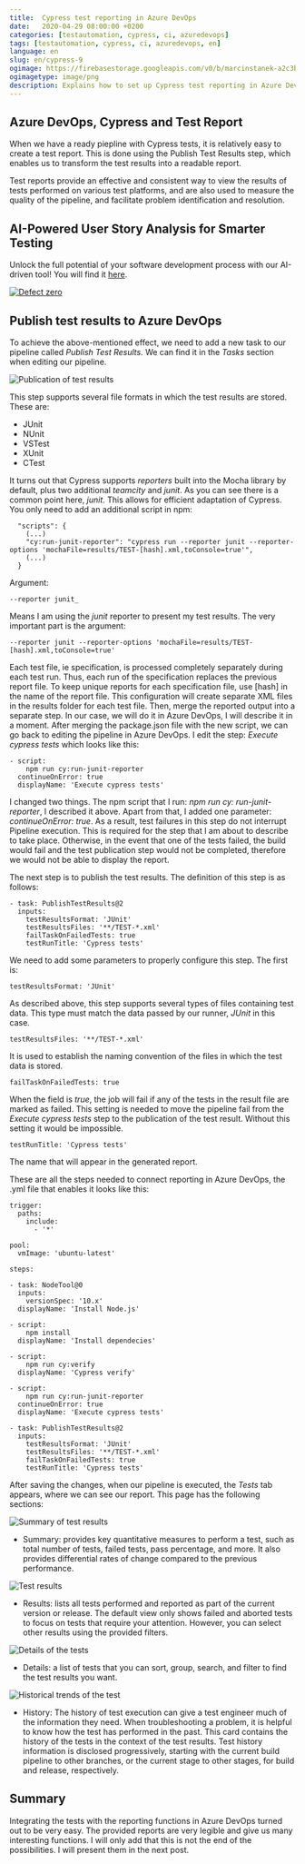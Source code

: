 ```yaml
---
title:  Cypress test reporting in Azure DevOps
date:   2020-04-29 08:00:00 +0200
categories: [testautomation, cypress, ci, azuredevops]
tags: [testautomation, cypress, ci, azuredevops, en]
language: en
slug: en/cypress-9
ogimage: https://firebasestorage.googleapis.com/v0/b/marcinstanek-a2c3b.appspot.com/o/2020-04-29-publishing-test-results-azure-devops%2Fpost_cover.png?alt=media&token=9800ca92-ef08-4b5a-beee-7b20ace97430
ogimagetype: image/png
description: Explains how to set up Cypress test reporting in Azure DevOps pipelines. It outlines the steps to configure test reporting using the JUnit format, ensuring that test failures do not interrupt the pipeline, and provides an overview of the resulting test report features in Azure DevOps, emphasizing the ease of integration and the potential for additional functionalities in future posts.
---
```


## Azure DevOps, Cypress and Test Report

When we have a ready piepline with Cypress tests, it is relatively easy to create a test report. This is done using the Publish Test Results step, which enables us to transform the test results into a readable report.

Test reports provide an effective and consistent way to view the results of tests performed on various test platforms, and are also used to measure the quality of the pipeline, and facilitate problem identification and resolution.

## AI-Powered User Story Analysis for Smarter Testing

Unlock the full potential of your software development process with our AI-driven tool! You will find it [here](https://defectzero.com/).

[![Defect zero](https://firebasestorage.googleapis.com/v0/b/marcinstanek-a2c3b.appspot.com/o/defect%20zero%2Fdefect-zero-min.png?alt=media&token=6ca28446-47df-4391-a5a7-a5d8ca7bd0e5)](https://defectzero.com/)

## Publish test results to Azure DevOps

To achieve the above-mentioned effect, we need to add a new task to our pipeline called _Publish Test Results._ We can find it in the _Tasks_ section when editing our pipeline.

![Publication of test results](https://firebasestorage.googleapis.com/v0/b/marcinstanek-a2c3b.appspot.com/o/2020-04-29-publishing-test-results-azure-devops%2Fcypress-9-1.png?alt=media&token=0f130546-deea-4528-8653-2af58fdaa32d)

This step supports several file formats in which the test results are stored. These are:

- JUnit
- NUnit
- VSTest
- XUnit
- CTest

It turns out that Cypress supports _reporters_ built into the Mocha library by default, plus two additional _teamcity_ and _junit_. As you can see there is a common point here, _junit_. This allows for efficient adaptation of Cypress. You only need to add an additional script in npm:

```
  "scripts": {
    (...)
    "cy:run-junit-reporter": "cypress run --reporter junit --reporter-options 'mochaFile=results/TEST-[hash].xml,toConsole=true'",
    (...)
  }
```

Argument:

    --reporter junit_ 

Means I am using the _junit_ reporter to present my test results. The very important part is the argument:

    --reporter junit --reporter-options 'mochaFile=results/TEST-[hash].xml,toConsole=true'

Each test file, ie specification, is processed completely separately during each test run. Thus, each run of the specification replaces the previous report file. To keep unique reports for each specification file, use [hash] in the name of the report file. This configuration will create separate XML files in the results folder for each test file. Then, merge the reported output into a separate step. In our case, we will do it in Azure DevOps, I will describe it in a moment. After merging the package.json file with the new script, we can go back to editing the pipeline in Azure DevOps. I edit the step: _Execute cypress tests_ which looks like this:

```
- script:
    npm run cy:run-junit-reporter
  continueOnError: true
  displayName: 'Execute cypress tests'
```

I changed two things. The npm script that I run: _npm run cy: run-junit-reporter_, I described it above. Apart from that, I added one parameter: _continueOnError: true_. As a result, test failures in this step do not interrupt Pipeline execution. This is required for the step that I am about to describe to take place. Otherwise, in the event that one of the tests failed, the build would fail and the test publication step would not be completed, therefore we would not be able to display the report.

The next step is to publish the test results. The definition of this step is as follows:

```
- task: PublishTestResults@2
  inputs:
    testResultsFormat: 'JUnit'
    testResultsFiles: '**/TEST-*.xml'
    failTaskOnFailedTests: true
    testRunTitle: 'Cypress tests'
```

We need to add some parameters to properly configure this step. The first is:

    testResultsFormat: 'JUnit'

As described above, this step supports several types of files containing test data. This type must match the data passed by our runner, _JUnit_ in this case.

    testResultsFiles: '**/TEST-*.xml'

It is used to establish the naming convention of the files in which the test data is stored.

    failTaskOnFailedTests: true

When the field is _true_, the job will fail if any of the tests in the result file are marked as failed. This setting is needed to move the pipeline fail from the _Execute cypress tests_ step to the publication of the test result. Without this setting it would be impossible.

    testRunTitle: 'Cypress tests'

The name that will appear in the generated report.

These are all the steps needed to connect reporting in Azure DevOps, the .yml file that enables it looks like this:

```
trigger:
  paths:
    include:
      - '*'

pool:
  vmImage: 'ubuntu-latest'

steps:

- task: NodeTool@0
  inputs:
    versionSpec: '10.x'
  displayName: 'Install Node.js'

- script:
    npm install
  displayName: 'Install dependecies'  

- script:
    npm run cy:verify
  displayName: 'Cypress verify'

- script:
    npm run cy:run-junit-reporter
  continueOnError: true
  displayName: 'Execute cypress tests'

- task: PublishTestResults@2
  inputs:
    testResultsFormat: 'JUnit'
    testResultsFiles: '**/TEST-*.xml'
    failTaskOnFailedTests: true
    testRunTitle: 'Cypress tests'
```

After saving the changes, when our pipeline is executed, the _Tests_ tab appears, where we can see our report. This page has the following sections:

![Summary of test results](https://firebasestorage.googleapis.com/v0/b/marcinstanek-a2c3b.appspot.com/o/2020-04-29-publishing-test-results-azure-devops%2Fcypress-9-3.png?alt=media&token=c1eccd8a-836e-4089-9e39-fd6b87411bc4)

- Summary: provides key quantitative measures to perform a test, such as total number of tests, failed tests, pass percentage, and more. It also provides differential rates of change compared to the previous performance.

![Test results](https://firebasestorage.googleapis.com/v0/b/marcinstanek-a2c3b.appspot.com/o/2020-04-29-publishing-test-results-azure-devops%2Fcypress-9-4.png?alt=media&token=fd9c574f-db49-432a-9b8a-57ac586b2f41)

- Results: lists all tests performed and reported as part of the current version or release. The default view only shows failed and aborted tests to focus on tests that require your attention. However, you can select other results using the provided filters.

![Details of the tests](https://firebasestorage.googleapis.com/v0/b/marcinstanek-a2c3b.appspot.com/o/2020-04-29-publishing-test-results-azure-devops%2Fcypress-9-5.png?alt=media&token=5b86e9cf-8986-4235-acc3-8058c3f478be)

- Details: a list of tests that you can sort, group, search, and filter to find the test results you want.

![Historical trends of the test](https://firebasestorage.googleapis.com/v0/b/marcinstanek-a2c3b.appspot.com/o/2020-04-29-publishing-test-results-azure-devops%2Fcypress-9-6.png?alt=media&token=67d1f720-6132-4c8e-8fb7-9de4341c49b2)

- History: The history of test execution can give a test engineer much of the information they need. When troubleshooting a problem, it is helpful to know how the test has performed in the past. This card contains the history of the tests in the context of the test results. Test history information is disclosed progressively, starting with the current build pipeline to other branches, or the current stage to other stages, for build and release, respectively.

## Summary

Integrating the tests with the reporting functions in Azure DevOps turned out to be very easy. The provided reports are very legible and give us many interesting functions. I will only add that this is not the end of the possibilities. I will present them in the next post.